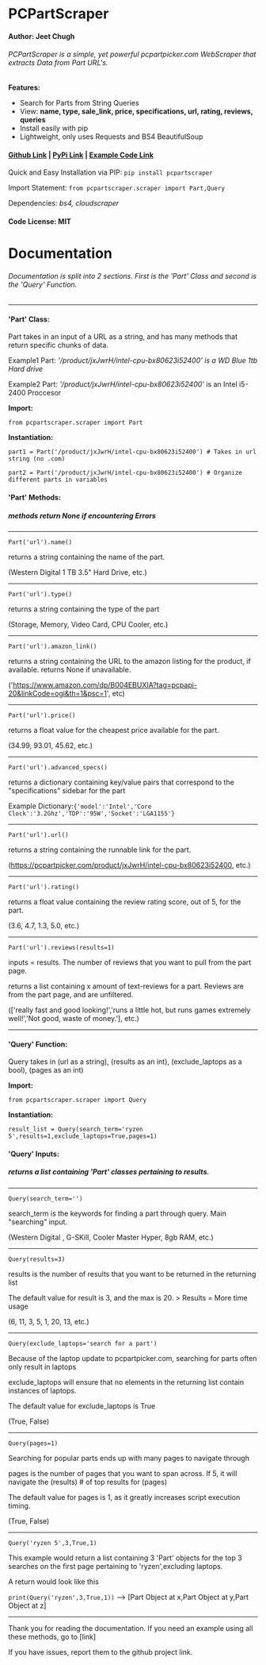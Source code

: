 # PCPartScraper  
#### Author: Jeet Chugh  

###### PCPartScraper is a simple, yet powerful pcpartpicker.com WebScraper that extracts Data from Part URL's.

**Features:**  

  - Search for Parts from String Queries
  - View: **name, type, sale_link, price, specifications, url, rating, reviews, queries**
  - Install easily with pip
  - Lightweight, only uses Requests and BS4 BeautifulSoup
#### [Github Link](https://github.com/Jeet-Chugh/pcpartscraper) | [PyPi Link](https://pypi.org/project/pcpartscraper/) | [Example Code Link](https://raw.githubusercontent.com/Jeet-Chugh/pcpartscraper/master/example.py)  

  Quick and Easy Installation via PIP: `pip install pcpartscraper`  

Import Statement:  ``from pcpartscraper.scraper import Part,Query``  

Dependencies: *bs4, cloudscraper*  

#### Code License: MIT  

# Documentation  

###### Documentation is split into 2 sections. First is the 'Part' Class and second is the 'Query' Function.  

---  

#### 'Part' Class:  

Part takes in an input of a URL as a string, and has many methods that return specific chunks of data.  

Example1 Part:    *'/product/jxJwrH/intel-cpu-bx80623i52400' is a WD Blue 1tb Hard drive*  

Example2 Part:   *'/product/jxJwrH/intel-cpu-bx80623i52400'* is an Intel i5-2400 Proccesor  

**Import:**  

``from pcpartscraper.scraper import Part``  

**Instantiation:**  

``part1 = Part('/product/jxJwrH/intel-cpu-bx80623i52400') # Takes in url string (no .com)``  

``part2 = Part('/product/jxJwrH/intel-cpu-bx80623i52400') # Organize different parts in variables``  

#### **'Part' Methods:**  

##### methods return None if encountering Errors  

---  

``Part('url').name()``  

returns a string containing the name of the part.  

 (Western Digital 1 TB 3.5" Hard Drive, etc.)  

---  

``Part('url').type()``  

returns a string containing the type of the part  

(Storage, Memory, Video Card, CPU Cooler, etc.)  

---  

`Part('url').amazon_link()`  

returns a string containing the URL to the amazon listing for the product, if available. returns None if unavailable.  

('https://www.amazon.com/dp/B004EBUXIA?tag=pcpapi-20&linkCode=ogi&th=1&psc=1', etc)  

---  

`Part('url').price()`  

returns a float value for the cheapest price available for the part.  

(34.99, 93.01, 45.62, etc.)  

---  

`Part('url').advanced_specs()`  

returns a dictionary containing key/value pairs that correspond to the "specifications" sidebar for the part  

Example Dictionary:`{'model':'Intel','Core Clock':'3.2Ghz','TDP':'95W','Socket':'LGA1155'}`  

---  

`Part('url').url()`  

returns a string containing the runnable link for the part.  

(https://pcpartpicker.com/product/jxJwrH/intel-cpu-bx80623i52400, etc.)  

---  

`Part('url').rating()`  

returns a float value containing the review rating score, out of 5, for the part.  

(3.6, 4.7, 1.3, 5.0, etc.)  

---  

`Part('url').reviews(results=1)`  

inputs = results. The number of reviews that you want to pull from the part page.  

returns a list containing x amount of text-reviews for a part. Reviews are from the part page, and are unfiltered.  

(['really fast and good looking!','runs a little hot, but runs games extremely well!','Not good, waste of money.'], etc.)  

---  

#### 'Query' Function:  

Query takes in (url as a string), (results as an int), (exclude_laptops as a bool), (pages as an int)

**Import:**  

``from pcpartscraper.scraper import Query``  

**Instantiation:**  

``result_list = Query(search_term='ryzen 5',results=1,exclude_laptops=True,pages=1)``  

#### **'Query' Inputs:**  

##### returns a list containing 'Part' classes pertaining to results.  

---  

``Query(search_term='')``  

search_term is the keywords for finding a part through query. Main "searching" input.  

 (Western Digital , G-SKill, Cooler Master Hyper, 8gb RAM, etc.)  

---  

``Query(results=3)``  

results is the number of results that you want to be returned in the returning list  

The default value for result is 3, and the max is 20. > Results = More time usage  

 (6, 11, 3, 5, 1, 20, 13, etc.)  

---  

``Query(exclude_laptops='search for a part')``  

Because of the laptop update to pcpartpicker.com, searching for parts often only result in laptops  

exclude_laptops will ensure that no elements in the returning list contain instances of laptops.  

The default value for exclude_laptops is True  

 (True, False)  

---

``Query(pages=1)``  

Searching for popular parts ends up with many pages to navigate through  

pages is the number of pages that you want to span across. If 5, it will navigate the (results) # of top results for (pages)

The default value for pages is 1, as it greatly increases script execution timing.

 (True, False)  

---    

`Query('ryzen 5',3,True,1)`  

This example would return a list containing 3 'Part' objects for the top 3 searches on the first page pertaining to 'ryzen',excluding laptops.  

A return would look like this  

`print(Query('ryzen',3,True,1))` --> [Part Object at x,Part Object at y,Part Object at z]  

---  

Thank you for reading the documentation. If you need an example using all these methods, go to [link]  


If you have issues, report them to the github project link.
